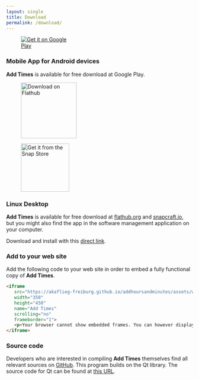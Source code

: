 ```yaml
---
layout: single
title: Download
permalink: /download/
---
```


<figure style="width: 150px" class="align-right">
  <a href='https://play.google.com/store/apps/details?id=de.akaflieg_freiburg.cavok.add_hours_and_minutes'><img alt='Get it on Google Play' src='https://play.google.com/intl/en_us/badges/static/images/badges/en_badge_web_generic.png'/></a>
</figure>

### Mobile App for Android devices

**Add Times** is available for free download at Google Play.


<figure style="width: 150px" class="align-right">
  <a href='https://flathub.org/apps/details/de.akaflieg_freiburg.cavok.add_hours_and_minutes'><img width='150px' alt='Download on Flathub' src='https://flathub.org/assets/badges/flathub-badge-en.png'/></a>
  
  <a href='https://snapcraft.io/add-hours-and-minutes'><img  width='130px' alt="Get it from the Snap Store" src="https://snapcraft.io/static/images/badges/en/snap-store-black.svg"/></a>

</figure>

### Linux Desktop

**Add Times** is available for free download at
[flathub.org](https://flathub.org/apps/details/de.akaflieg_freiburg.cavok.add_hours_and_minutes)
and [snapcraft.io](https://snapcraft.io/add-hour-and-minutes), but you might
also find the app in the software management application on your computer.

Download and install with this [direct
link](https://flathub.org/repo/appstream/de.akaflieg_freiburg.cavok.add_hours_and_minutes.flatpakref).

### Add to your web site

Add the following code to your web site in order to embed a fully functional
copy of **Add Times**.

```html
<iframe
   src="https://akaflieg-freiburg.github.io/addhoursandminutes/assets/webasm/addhoursandminutes.html"
   width="350" 
   height="450" 
   name="Add Times"
   scrolling="no"
   frameborder="1">
   <p>Your browser cannot show embedded frames. You can however display the embedded page via<a href="https://akaflieg-freiburg.github.io/addhoursandminutes/assets/webasm/addhoursandminutes.html">this link</a>.</p>
</iframe>
```


### Source code

Developers who are interested in compiling **Add Times** themselves find all
relevant sources on
[GitHub](https://github.com/Akaflieg-Freiburg/addhoursandminutes).  This program
builds on the Qt library. The source code for Qt can be found at [this
URL](https://cplx.vm.uni-freiburg.de/storage/QtSources).
